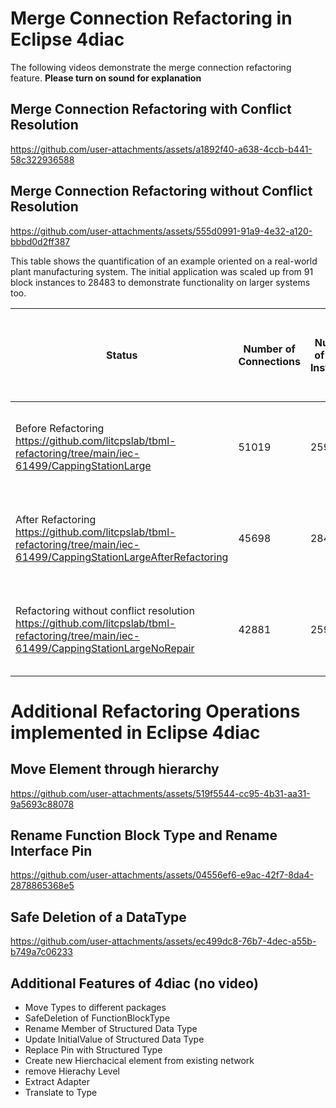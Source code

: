 # Merge Connection Refactoring in Eclipse 4diac
The following videos demonstrate the merge connection refactoring feature.
**Please turn on sound for explanation**
## Merge Connection Refactoring with Conflict Resolution

https://github.com/user-attachments/assets/a1892f40-a638-4ccb-b441-58c322936588

## Merge Connection Refactoring without Conflict Resolution

https://github.com/user-attachments/assets/555d0991-91a9-4e32-a120-bbbd0d2ff387


This table shows the quantification of an example oriented on a real-world plant manufacturing system.
The initial application was scaled up from 91 block instances to 28483 to demonstrate functionality on larger systems too.

| Status                                  | Number of Connections | Number of Block Instances | Affected block Instances by Refactoring                                           | Reconnections required (Required steps for manual resolution) | Mux/Demux Insertions required  (Required steps for manual resolution) | Execution time (OS overhead, etc., not considereed). This time is not exact. | Errors/Inconsistencies |
|-----------------------------------------|-----------------------|---------------------------|------------------------------------------------------------------------------------|------------------------|---------------------------|-----------------------------------------------------------------------------|-----------------------|
| Before Refactoring     https://github.com/litcpslab/tbml-refactoring/tree/main/iec-61499/CappingStationLarge     | 51019                 | 25979                     | 4382 (Instances of SkillConfig) + 15337 (Instances of SkillFB)                     |                        |                           |                                                                             | 0                     |
| After Refactoring      https://github.com/litcpslab/tbml-refactoring/tree/main/iec-61499/CappingStationLargeAfterRefactoring                 | 45698                 | 28483                     | 4382 (Instances of SkillConfig) + 15337 (Instances of SkillFB)                     |             12740           |            2504               | ~7.32 sec                                                                   | 0                     |
| Refactoring without conflict resolution  https://github.com/litcpslab/tbml-refactoring/tree/main/iec-61499/CappingStationLargeNoRepair| 42881                 | 25979                     | 4382 (Instances of SkillConfig) + 15337 (Instances of SkillFB)                     |            3422            |                           | ~6.04 sec                                                                   | 9390                  |




# Additional Refactoring Operations implemented in Eclipse 4diac

## Move Element through hierarchy

https://github.com/user-attachments/assets/519f5544-cc95-4b31-aa31-9a5693c88078

## Rename Function Block Type and Rename Interface Pin

https://github.com/user-attachments/assets/04556ef6-e9ac-42f7-8da4-2878865368e5

## Safe Deletion of a DataType

https://github.com/user-attachments/assets/ec499dc8-76b7-4dec-a55b-b749a7c06233

## Additional Features of 4diac (no video)
* Move Types to different packages
* SafeDeletion of FunctionBlockType
* Rename Member of Structured Data Type
* Update InitialValue of Structured Data Type
* Replace Pin with Structured Type
* Create new Hierchacical element from existing network
* remove Hierachy Level
* Extract Adapter
* Translate to Type


